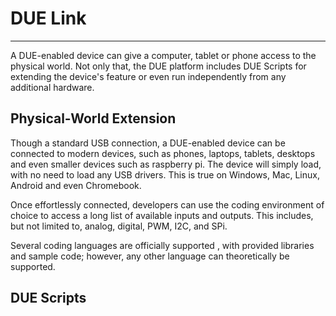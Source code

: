 # DUE Link

---

A DUE-enabled device can give a computer, tablet or phone access to the physical world. Not only that, the DUE platform includes DUE Scripts for extending the device's feature or even run independently from any additional hardware.

## Physical-World Extension

Though a standard USB connection, a DUE-enabled device can be connected to modern devices, such as phones, laptops, tablets, desktops and even smaller devices such as raspberry pi. The device will simply load, with no need to load any USB drivers. This is true on Windows, Mac, Linux, Android and even Chromebook.

Once effortlessly connected, developers can use the coding environment of choice to access a long list of available inputs and outputs. This includes, but not limited to, analog, digital, PWM, I2C, and SPi.

Several coding languages are officially supported , with provided libraries and sample code; however, any other language can theoretically be supported.

## DUE Scripts





